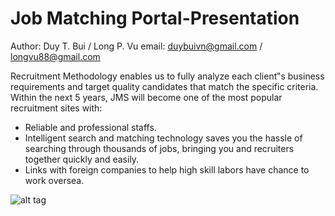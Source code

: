 # Job Matching Portal-Presentation

Author: Duy T. Bui / Long P. Vu
email: duybuivn@gmail.com / longvu88@gmail.com

Recruitment Methodology enables us to fully analyze each client‟s business requirements and target quality candidates that match the specific criteria. Within the next 5 years, JMS will become one of the most popular recruitment sites with:
 -	Reliable and professional staffs.
 -	Intelligent search and matching technology saves you the hassle of searching through thousands of jobs, bringing you and recruiters together quickly and easily.
 -	Links with foreign companies to help high skill labors have chance to work oversea.
 
![alt tag](https://github.com/duybuivn/jmp/blob/gh-pages/img/jobmatching-logo.png)